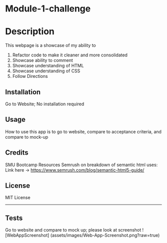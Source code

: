 # Module-1-challenge

# Description

This webpage is a showcase of my ability to

1. Refactor code to make it cleaner and more consolidated
2. Showcase ability to comment
3. Showcase understanding of HTML
4. Showcase understanding of CSS
5. Follow Directions

## Installation

Go to Website; No installation required

## Usage

How to use this app is to go to website, compare to acceptance criteria, and compare to mock-up

## Credits

SMU Bootcamp Resources
Semrush on breakdown of semantic html uses: Link here -> https://www.semrush.com/blog/semantic-html5-guide/

## License

MIT License

---

## Tests

Go to website and compare to mock up; please look at screenshot
![WebAppScreenshot] (assets/images/Web-App-Screenshot.png?raw=true)
